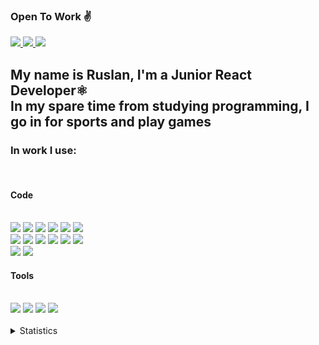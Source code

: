 ### Open To Work ✌

<a target="_blank" href="https://t.me/Blex_PY">
    <img src="https://img.shields.io/badge/Telegram-2CA5E0?style=for-the-badge&logo=telegram&logoColor=white"/>
</a>
<a target="_blank" href="mailto:ruslanryscovbluerex@gmail.com">
    <img src="https://img.shields.io/badge/Gmail-D14836?style=for-the-badge&logo=gmail&logoColor=white"/>
</a>
<a target="_blank" href="https://www.linkedin.com/in/ruslan-ryscov-088b61206/">
    <img src="https://img.shields.io/badge/linkedin-%230077B5.svg?style=for-the-badge&logo=linkedin&logoColor=white"/>
</a>

<h2>My name is Ruslan, I'm a Junior React Developer⚛️<br>In my spare time from studying programming, I go in for sports and play games<br></h2>
<h3>In&nbsp;work&nbsp;I use:</h3><br>
<div>
    <h4>Code</h4><br>
  <div>
    <img src="https://img.shields.io/badge/javascript-%23323330.svg?logo=javascript&logoColor=%23F7DF1E&style=for-the-badge"/>
    <img src="https://img.shields.io/badge/typescript-%23007ACC.svg?style=for-the-badge&logo=typescript&logoColor=white"> 
    <img src="https://img.shields.io/badge/HTML5-%23323330.svg?logo=html5&logoColor=%FF9200&style=for-the-badge"/>
    <img src="https://img.shields.io/badge/css3-%231572B6.svg?style=for-the-badge&logo=css3&logoColor=white"/>
    <img src="https://img.shields.io/badge/SASS-hotpink.svg?style=for-the-badge&logo=SASS&logoColor=white">
    <img src="https://img.shields.io/badge/react-%2320232a.svg?style=for-the-badge&logo=react&logoColor=%2361DAFB"/>
    <br>
    <img src="https://img.shields.io/badge/redux-%23593d88.svg?style=for-the-badge&logo=redux&logoColor=white">
    <img src="https://img.shields.io/badge/mobx-%23593d88.svg?style=for-the-badge&logo=mobx&logoColor=white">
    <img src="https://img.shields.io/badge/python-3670A0?style=for-the-badge&logo=python&logoColor=ffdd54">
    <img src="https://img.shields.io/badge/threejs-black?style=for-the-badge&logo=three.js&logoColor=white">
    <img src="https://img.shields.io/badge/MUI-%230081CB.svg?style=for-the-badge&logo=mui&logoColor=white"> 
    <img src="https://img.shields.io/badge/-AntDesign-%230170FE?style=for-the-badge&logo=ant-design&logoColor=white"> 
    <br>
    <img src="https://img.shields.io/badge/chart.js-F5788D.svg?style=for-the-badge&logo=chart.js&logoColor=white"/>
    <img src="https://img.shields.io/badge/anime.js-D9342E.svg?style=for-the-badge&logo=anime.js&logoColor=white">
      
      
      
  </div>
    <h4>Tools</h4><br>
  <div>
    <img src="https://img.shields.io/badge/webpack-%238DD6F9.svg?style=for-the-badge&logo=webpack&logoColor=black">
    <img src="https://img.shields.io/badge/figma-%23F24E1E.svg?style=for-the-badge&logo=figma&logoColor=white">
    <img src="https://img.shields.io/badge/firebase-%23039BE5.svg?style=for-the-badge&logo=firebase">
    <img src="https://img.shields.io/badge/MongoDB-%234ea94b.svg?style=for-the-badge&logo=mongodb&logoColor=white"> 
  </div>
</div>
<br>
<details>
  <summary>Statistics</summary>
  <p>
    <img height="160em" src="https://github-readme-stats.vercel.app/api?username=BlueRexPY&show_icons=true&theme=radical" />
    <img height="160em" src="https://github-readme-stats-eight-theta.vercel.app/api/top-langs/?username=BlueRexPY&theme=radical&layout=compact" />
  </p>
</details>
<br>

